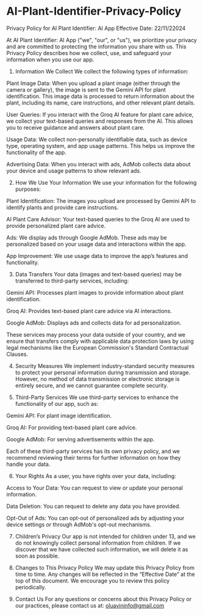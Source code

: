 # AI-Plant-Identifier-Privacy-Policy

Privacy Policy for AI Plant Identifier: AI App
Effective Date: 22/11/22024

At AI Plant Identifier: AI App ("we", "our", or "us"), we prioritize your privacy and are committed to protecting the information you share with us. This Privacy Policy describes how we collect, use, and safeguard your information when you use our app.

1. Information We Collect
We collect the following types of information:

Plant Image Data: When you upload a plant image (either through the camera or gallery), the image is sent to the Gemini API for plant identification. This image data is processed to return information about the plant, including its name, care instructions, and other relevant plant details.

User Queries: If you interact with the Groq AI feature for plant care advice, we collect your text-based queries and responses from the AI. This allows you to receive guidance and answers about plant care.

Usage Data: We collect non-personally identifiable data, such as device type, operating system, and app usage patterns. This helps us improve the functionality of the app.

Advertising Data: When you interact with ads, AdMob collects data about your device and usage patterns to show relevant ads.

2. How We Use Your Information
We use your information for the following purposes:

Plant Identification: The images you upload are processed by Gemini API to identify plants and provide care instructions.

AI Plant Care Advisor: Your text-based queries to the Groq AI are used to provide personalized plant care advice.

Ads: We display ads through Google AdMob. These ads may be personalized based on your usage data and interactions within the app.

App Improvement: We use usage data to improve the app’s features and functionality.

3. Data Transfers
Your data (images and text-based queries) may be transferred to third-party services, including:

Gemini API: Processes plant images to provide information about plant identification.

Groq AI: Provides text-based plant care advice via AI interactions.

Google AdMob: Displays ads and collects data for ad personalization.

These services may process your data outside of your country, and we ensure that transfers comply with applicable data protection laws by using legal mechanisms like the European Commission's Standard Contractual Clauses.

4. Security Measures
We implement industry-standard security measures to protect your personal information during transmission and storage. However, no method of data transmission or electronic storage is entirely secure, and we cannot guarantee complete security.

5. Third-Party Services
We use third-party services to enhance the functionality of our app, such as:

Gemini API: For plant image identification.

Groq AI: For providing text-based plant care advice.

Google AdMob: For serving advertisements within the app.

Each of these third-party services has its own privacy policy, and we recommend reviewing their terms for further information on how they handle your data.

6. Your Rights
As a user, you have rights over your data, including:

Access to Your Data: You can request to view or update your personal information.

Data Deletion: You can request to delete any data you have provided.

Opt-Out of Ads: You can opt-out of personalized ads by adjusting your device settings or through AdMob's opt-out mechanisms.

7. Children’s Privacy
Our app is not intended for children under 13, and we do not knowingly collect personal information from children. If we discover that we have collected such information, we will delete it as soon as possible.

8. Changes to This Privacy Policy
We may update this Privacy Policy from time to time. Any changes will be reflected in the “Effective Date” at the top of this document. We encourage you to review this policy periodically.

9. Contact Us
For any questions or concerns about this Privacy Policy or our practices, please contact us at:
oluavininfo@gmail.com
